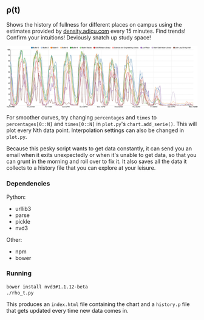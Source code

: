 ## ρ(t)

Shows the history of fullness for different places on campus using the estimates provided by [density.adicu.com](http://density.adicu.com/) every 15 minutes. Find trends! Confirm your intuitions! Deviously snatch up study space!

![](finals.jpg)

For smoother curves, try changing `percentages` and `times` to `percentages[0::N]` and `times[0::N]` in `plot.py`'s `chart.add_serie()`. This will plot every Nth data point. Interpolation settings can also be changed in `plot.py`.

Because this pesky script wants to get data constantly, it can send you an email when it exits unexpectedly or when it's unable to get data, so that you can grunt in the morning and roll over to fix it. It also saves all the data it collects to a history file that you can explore at your leisure.


### Dependencies

Python:

- urllib3
- parse
- pickle
- nvd3

Other: 

- npm
- bower


### Running

    bower install nvd3#1.1.12-beta
    ./rho_t.py

This produces an `index.html` file containing the chart and a `history.p` file that gets updated every time new data comes in.

